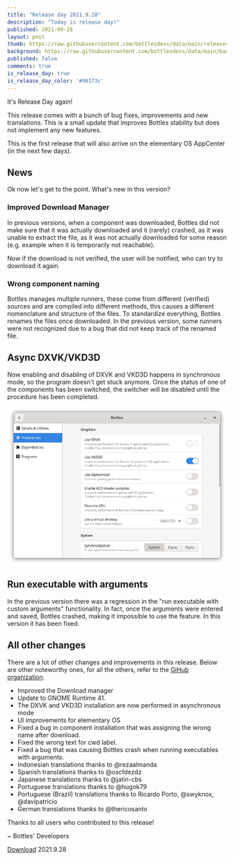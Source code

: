 ```yaml
---
title: "Release day 2021.9.28"
description: "Today is release day!"
published: 2021-09-28
layout: post
thumb: https://raw.githubusercontent.com/bottlesdevs/data/main/releases/2021.9.28/release-day.png
background: https://raw.githubusercontent.com/bottlesdevs/data/main/backgrounds/2021.9.28.png
published: false
comments: true
is_release_day: true
is_release_day_color: '#98173c'
---
```


It's Release Day again!

This release comes with a bunch of bug fixes, improvements and new translations. 
This is a small update that improves Bottles stability but does not implement 
any new features.

This is the first release that will also arrive on the elementary OS AppCenter 
(in the next few days).

## News
Ok now let's get to the point. What's new in this version?

### Improved Download Manager
In previous versions, when a component was downloaded, Bottles did not make 
sure that it was actually downloaded and it (rarely) crashed, as it was unable 
to extract the file, as it was not actually downloaded for some reason (e.g. 
example when it is temporarily not reachable).

Now if the download is not verified, the user will be notified, who can try to 
download it again.

### Wrong component naming
Bottles manages multiple runners, these come from different (verified) sources 
and are compiled into different methods, this causes a different nomenclature 
and structure of the files. To standardize everything, Bottles renames the 
files once downloaded. In the previous version, some runners were not 
recognized due to a bug that did not keep track of the renamed file.

## Async DXVK/VKD3D
Now enabling and disabling of DXVK and VKD3D happens in synchronous mode, so 
the program doesn't get stuck anymore. Once the status of one of the components 
has been switched, the switcher will be disabled until the procedure has been 
completed.

![Async DXVK/VKD3D](/uploads/async-dxvk-vkd3d.png)

## Run executable with arguments
In the previous version there was a regression in the "run executable with 
custom arguments" functionality. In fact, once the arguments were entered and 
saved, Bottles crashed, making it impossible to use the feature. In this 
version it has been fixed.

## All other changes
There are a lot of other changes and improvements in this release. Below are 
other noteworthy ones, for all the others, refer to 
the [GiHub organization](https://github.com/bottlesdevs).

* Improved the Download manager
* Update to GNOME Runtime 41.
* The DXVK and VKD3D installation are now performed in asynchronous mode
* UI improvements for elementary OS
* Fixed a bug in component installation that was assigning the wrong name after download.
* Fixed the wrong text for cwd label.
* Fixed a bug that was causing Bottles crash when running executables with arguments.
* Indonesian translations thanks to @rezaalmanda
* Spanish translations thanks to @oscfdezdz
* Japanese translations thanks to @jatin-cbs
* Portuguese translations thanks to @hugok79
* Portuguese (Brazil) translations thanks to Ricardo Porto, @swyknox, @davipatricio
* German translations thanks to @thericosanto

Thanks to all users who contributed to this release!

~ Bottles' Developers

<a class="button" href="/download" style="">Download</a> 2021.9.28
